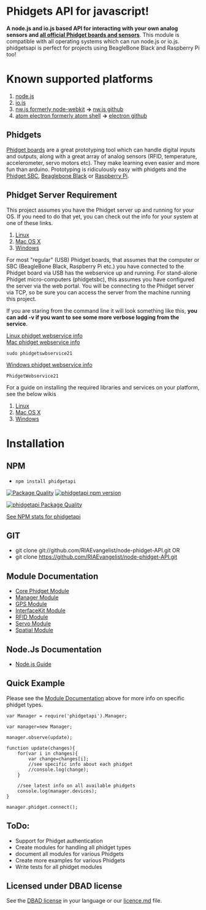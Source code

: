 # Phidgets API for javascript!
__A node.js and io.js based API for interacting with your own analog sensors and [all official Phidget boards and sensors](http://www.phidgets.com/)__. This module is compatible with all operating systems which can run node.js or io.js. phidgetsapi is perfect for projects using BeagleBone Black and Raspberry Pi too!

# Known supported platforms

1. [node.js](nodejs.org)
2. [io.js](https://iojs.org/en/index.html)
3. [nw.js formerly node-webkit](http://nwjs.io/) __->__ [nw.js github](https://github.com/nwjs/nw.js)
4. [atom electron formerly atom shell](http://electron.atom.io/) __->__ [electron github](https://github.com/atom/electron)

## Phidgets
[Phidget boards](https://www.phidgets.com/) are a great prototyping tool which can handle digital inputs and outputs, along with a great array of analog sensors (RFID, temperature, accelerometer, servo motors etc). They make learning even easier and more fun than arduino. Prototyping is ridiculously easy with phidgets and the [Phidget SBC](http://www.phidgets.com/products.php?category=21), [Beaglebone Black](http://www.adafruit.com/category/75?gclid=CJHs6o38yscCFYlafgodfKUEvQ) or [Raspberry Pi](http://www.adafruit.com/category/105).

## Phidget Server Requirement
This project assumes you have the Phidget server up and running for your OS. If you need to do that yet, you can check out the info for your system at one of these links.

1. [Linux](http://www.phidgets.com/docs/OS_-_Linux)
2. [Mac OS X](http://www.phidgets.com/docs/OS_-_OS_X)
3. [Windows](http://www.phidgets.com/docs/OS_-_Windows)


For most "regular" (USB) Phidget boards, that assumes that the computer or SBC (BeagleBone Black, Raspberry Pi etc.) you have connected to the Phidget board via USB has the webservice up and running.  For stand-alone Phidget micro-computers (phidgetsbc), this assumes you have configured the server via the web portal.  You will be connecting to the Phidget server via TCP, so be sure you can access the server from the machine running this project.

If you are staring from the command line it will look something like this, __you can add -v if you want to see some more verbose logging from the service__.

[Linux phidget webservice info](http://www.phidgets.com/docs/OS_-_Linux#Using_the_WebService)  
[Mac phidget webservice info](http://www.phidgets.com/docs/OS_-_OS_X#Using_the_WebService)

    sudo phidgetswbservice21

[Windows  phidget webservice info](http://www.phidgets.com/docs/OS_-_Windows#Using_the_WebService)

    PhidgetWebservice21

For a guide on installing the required libraries and services on your platform, see the below wikis

1. [Linux](http://www.phidgets.com/docs/OS_-_Linux)
2. [Mac OS X](http://www.phidgets.com/docs/OS_-_OS_X)
3. [Windows](http://www.phidgets.com/docs/OS_-_Windows)

# Installation
## NPM
* ` npm install phidgetapi `

[![Package Quality](http://npm.packagequality.com/shield/phidgetapi.svg)](http://packagequality.com/#?package=phidgetapi) [![phidgetapi npm version](https://badge.fury.io/js/phidgetapi.svg)](https://www.npmjs.com/package/phidgetapi)

[![phidgetapi Package Quality](http://npm.packagequality.com/badge/phidgetapi.png)](https://www.npmjs.com/package/phidgetapi)

[See NPM stats for phidgetapi](http://npm-stat.com/charts.html?package=phidgetapi&author=&from=&to=)


## GIT
* git clone git://github.com/RIAEvangelist/node-phidget-API.git
OR
* git clone https://github.com/RIAEvangelist/node-phidget-API.git

## Module Documentation
* [Core Phidget Module](https://github.com/RIAEvangelist/node-phidget-API/blob/master/docs/Phidget.md)
* [Manager Module](https://github.com/RIAEvangelist/node-phidget-API/blob/master/docs/Manager.md)
* [GPS Module](https://github.com/RIAEvangelist/node-phidget-API/blob/master/docs/GPS.md)
* [InterfaceKit Module](https://github.com/RIAEvangelist/node-phidget-API/blob/master/docs/InterfaceKit.md)
* [RFID Module](https://github.com/RIAEvangelist/node-phidget-API/blob/master/docs/RFID.md)
* [Servo Module](https://github.com/RIAEvangelist/node-phidget-API/blob/master/docs/Servo.md)
* [Spatial Module](https://github.com/RIAEvangelist/node-phidget-API/blob/master/docs/Spatial.md)

## Node.Js Documentation

* [Node.js Guide](https://github.com/RIAEvangelist/node-phidget-API/blob/master/docs/nodejs.md)

## Quick Example
Please see the [Module Documentation](https://github.com/RIAEvangelist/node-phidget-API/tree/master/docs) above for more info on specific phidget types.

    var Manager = require('phidgetapi').Manager;

    var manager=new Manager;

    manager.observe(update);

    function update(changes){
        for(var i in changes){
            var change=changes[i];
            //see specific info about each phidget
            //console.log(change);
        }

        //see latest info on all available phidgets
        console.log(manager.devices);
    }

    manager.phidget.connect();

## ToDo:
* Support for Phidget authentication
* Create modules for handling all phidget types
* document all modules for various Phidgets
* Create more examples for various Phidgets
* Write tests for all phidget modules

## Licensed under DBAD license
See the [DBAD license](https://github.com/philsturgeon/dbad) in your language or our [licence.md](https://github.com/RIAEvangelist/node-phidget-API/blob/master/license.md) file.
